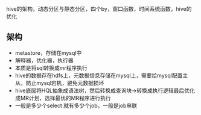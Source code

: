 hive的架构，动态分区与静态分区，四个by，窗口函数，时间系统函数，hive的优化

## 架构

- metastore，存储在mysql中
- 解释器，优化器，执行器
- 本质是将sql转换成mr程序执行
- hive的数据存在hdfs上，元数据信息存储在mysql上，需要给mysql配置主从，防止mysql宕机，避免元数据损坏
- hive底层将HQL抽象成语法树，然后转换成查询块->转换成执行逻辑最后优化成MR计划，选择最优的MR程序进行执行
- 一般是多少个select 就有多少个job，一般是job串联

